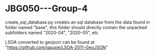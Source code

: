 # JBG050---Group-4

create_sql_database.py creates an sql database from the data found in folder named "base", this folder should directly contain
the unpacked subfolders named "2020-04", "2020-05", etc


LSOA converted to geojson can be found at "https://github.com/gausie/LSOA-2011-GeoJSON"

